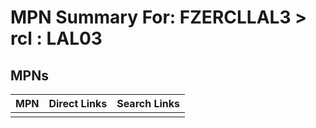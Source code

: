 



# MPN Summary For: FZERCLLAL3 > rcl : LAL03

## MPNs
  

|MPN|Direct Links|Search Links|
| :--- | :--- | :--- |
||||

